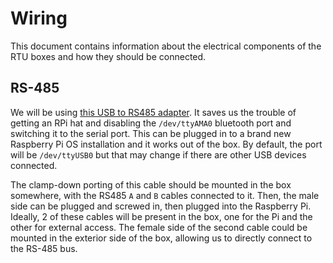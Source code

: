 # Wiring
This document contains information about the electrical components of the RTU boxes and how they should be connected.

## RS-485

We will be using [this USB to RS485 adapter](https://www.amazon.com/Serial-Converter-Adapter-Supports-Windows/dp/B076WVFXN8/ref=pd_bxgy_sccl_1/138-2802103-9574950?pd_rd_w=4t4VL&content-id=amzn1.sym.7757a8b5-874e-4a67-9d85-54ed32f01737&pf_rd_p=7757a8b5-874e-4a67-9d85-54ed32f01737&pf_rd_r=16ZZK5EX9H924KVWS1EH&pd_rd_wg=bUr9u&pd_rd_r=c6bc7c05-fe92-4fd5-8471-e726ee0e9b8b&pd_rd_i=B076WVFXN8&th=1). It saves us the trouble of getting an RPi hat and disabling the `/dev/ttyAMA0` bluetooth port and switching it to the serial port. This can be plugged in to a brand new Raspberry Pi OS installation and it works out of the box. By default, the port will be `/dev/ttyUSB0` but that may change if there are other USB devices connected.

The clamp-down porting of this cable should be mounted in the box somewhere, with the RS485 `A` and `B` cables connected to it. Then, the male side can be plugged and screwed in, then plugged into the Raspberry Pi. Ideally, 2 of these cables will be present in the box, one for the Pi and the other for external access. The female side of the second cable could be mounted in the exterior side of the box, allowing us to directly connect to the RS-485 bus.

